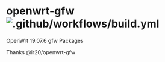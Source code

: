 # openwrt-gfw ![.github/workflows/build.yml](https://github.com/ir20/openwrt-gfw/workflows/.github/workflows/build.yml/badge.svg)
OpenWrt 19.07.6 gfw Packages


Thanks @ir20/openwrt-gfw
